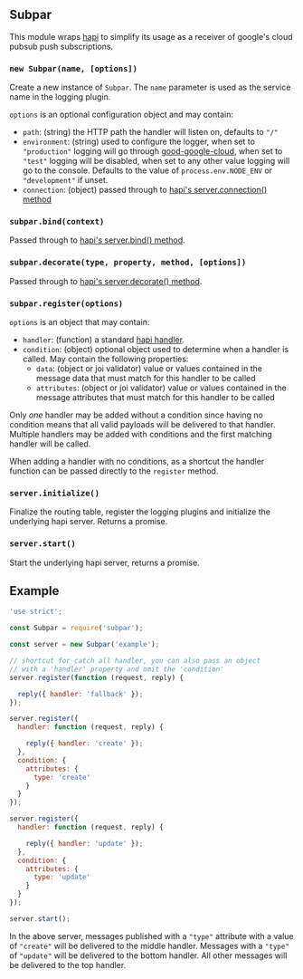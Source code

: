 ## Subpar

This module wraps [hapi](https://github.com/hapijs/hapi) to simplify its usage as a receiver of google's cloud pubsub push subscriptions.

### `new Subpar(name, [options])`

Create a new instance of `Subpar`. The `name` parameter is used as the service name in the logging plugin.

`options` is an optional configuration object and may contain:

- `path`: (string) the HTTP path the handler will listen on, defaults to `"/"`
- `environment`: (string) used to configure the logger, when set to `"production"` logging will go through [good-google-cloud](https://github.com/nodesecurity/good-google-cloud), when set to `"test"` logging will be disabled, when set to any other value logging will go to the console. Defaults to the value of `process.env.NODE_ENV` or `"development"` if unset.
- `connection`: (object) passed through to [hapi's server.connection() method](https://github.com/hapijs/hapi/blob/master/API.md#serverconnectionoptions)


### `subpar.bind(context)`

Passed through to [hapi's server.bind() method](https://github.com/hapijs/hapi/blob/master/API.md#serverbindcontext).


### `subpar.decorate(type, property, method, [options])`

Passed through to [hapi's server.decorate() method](https://github.com/hapijs/hapi/blob/master/API.md#serverdecoratetype-property-method-options).


### `subpar.register(options)`

`options` is an object that may contain:

- `handler`: (function) a standard [hapi handler](https://github.com/hapijs/hapi/blob/master/API.md#route-handler).
- `condition`: (object) optional object used to determine when a handler is called. May contain the following properties:
  - `data`:  (object or joi validator) value or values contained in the message data that must match for this handler to be called
  - `attributes`: (object or joi validator) value or values contained in the message attributes that must match for this handler to be called

Only *one* handler may be added without a condition since having no condition means that all valid payloads will be delivered to that handler. Multiple handlers may be added with conditions and the first matching handler will be called.

When adding a handler with no conditions, as a shortcut the handler function can be passed directly to the `register` method.


### `server.initialize()`

Finalize the routing table, register the logging plugins and initialize the underlying hapi server. Returns a promise.


### `server.start()`

Start the underlying hapi server, returns a promise.


## Example

```js
'use strict';

const Subpar = require('subpar');

const server = new Subpar('example');

// shortcut for catch all handler, you can also pass an object
// with a 'handler' property and omit the 'condition'
server.register(function (request, reply) {

  reply({ handler: 'fallback' });
});

server.register({
  handler: function (request, reply) {

    reply({ handler: 'create' });
  },
  condition: {
    attributes: {
      type: 'create'
    }
  }
});

server.register({
  handler: function (request, reply) {

    reply({ handler: 'update' });
  },
  condition: {
    attributes: {
      type: 'update'
    }
  }
});

server.start();
```

In the above server, messages published with a `"type"` attribute with a value of `"create"` will be delivered to the middle handler. Messages with a `"type"` of `"update"` will be delivered to the bottom handler. All other messages will be delivered to the top handler.
